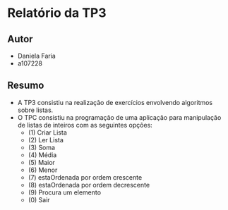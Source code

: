 # Relatório da TP3

## Autor
- Daniela Faria
- a107228

## Resumo
- A TP3 consistiu na realização de exercícios envolvendo algoritmos sobre listas.
- O TPC consistiu na programação de uma aplicação para manipulação de listas de inteiros com as seguintes opções:
    * (1) Criar Lista 
    * (2) Ler Lista
    * (3) Soma
    * (4) Média
    * (5) Maior
    * (6) Menor
    * (7) estaOrdenada por ordem crescente
    * (8) estaOrdenada por ordem decrescente
    * (9) Procura um elemento
    * (0) Sair
